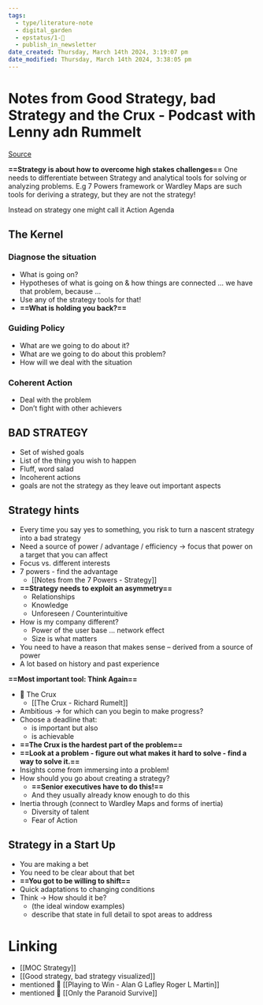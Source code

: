 ```yaml
---
tags:
  - type/literature-note
  - digital_garden
  - epstatus/1-🌱
  - publish_in_newsletter
date_created: Thursday, March 14th 2024, 3:19:07 pm
date_modified: Thursday, March 14th 2024, 3:38:05 pm
---
```

# Notes from Good Strategy, bad Strategy and the Crux - Podcast with Lenny adn Rummelt

[Source](https://www.youtube.com/watch?v=4uWKEG0s9Kc)

**==Strategy is about how to overcome high stakes challenges==**
One needs to differentiate between Strategy and analytical tools for solving or analyzing problems. E.g 7 Powers framework or Wardley Maps are such tools for deriving a strategy, but they are not the strategy!

Instead on strategy one might call it Action Agenda
## The Kernel
### Diagnose the situation
   - What is going on?
   - Hypotheses of what is going on & how things are connected ... we have that problem, because ...
   - Use any of the strategy tools for that!
   - **==What is holding you back?==**
   
### Guiding Policy
   - What are we going to do about it?
   - What are we going to do about this problem?
   - How will we deal with the situation

### Coherent Action
   - Deal with the problem
   - Don’t fight with other achievers

## BAD STRATEGY
   - Set of wished goals
   - List of the thing you wish to happen
   - Fluff, word salad
   - Incoherent actions
   - goals are not the strategy as they leave out important aspects

## Strategy hints
   - Every time you say yes to something, you risk to turn a nascent strategy into a bad strategy 
   - Need a source of power / advantage / efficiency → focus that power on a target that you can affect
   - Focus vs. different interests 
   - 7 powers - find the advantage
	   - [[Notes from the 7 Powers - Strategy]]
   - **==Strategy needs to exploit an asymmetry==**
	   - Relationships
	   - Knowledge
	   - Unforeseen / Counterintuitive
   - How is my company different?
	   - Power of the user base ... network effect
	   - Size is what matters
   - You need to have a reason that makes sense – derived from a source of power
   - A lot based on history and past experience

**==Most important tool: Think Again==**

   - 📖 The Crux
	   - [[The Crux - Richard Rumelt]]
   - Ambitious -> for which can you begin to make progress?
   - Choose a deadline that:
     - is important but also
     - is achievable
   - **==The Crux is the hardest part of the problem==**
   - **==Look at a problem - figure out what makes it hard to solve - find a way to solve it.==**
   - Insights come from immersing into a problem!
   - How should you go about creating a strategy?
     - **==Senior executives have to do this!==**
     - And they usually already know enough to do this
   - Inertia through (connect to Wardley Maps and forms of inertia)
	   - Diversity of talent
	   - Fear of Action

## Strategy in a Start Up
   - You are making a bet
   - You need to be clear about that bet
   - **==You got to be willing to shift==**
   - Quick adaptations to changing conditions
   - Think → How should it be?  
	   - (the ideal window examples)
	   - describe that state in full detail to spot areas to address

# Linking
+ [[MOC Strategy]]
+ [[Good strategy, bad strategy visualized]]
+ mentioned 📖 [[Playing to Win - Alan G Lafley Roger L Martin]]
+ mentioned 📖 [[Only the Paranoid Survive]]

